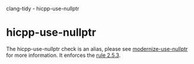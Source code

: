 clang-tidy - hicpp-use-nullptr

</div>

<div class="meta" http-equiv=refresh="5;URL=modernize-use-nullptr.html">

</div>

# hicpp-use-nullptr

The <span class="title-ref">hicpp-use-nullptr</span> check is an alias,
please see [modernize-use-nullptr](https://clang.llvm.org/extra/clang-tidy/checks/modernize-use-nullptr.html) for more
information. It enforces the [rule
2.5.3](http://www.codingstandard.com/rule/2-5-3-use-nullptr-for-the-null-pointer-constant/).

